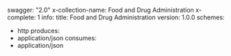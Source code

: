 swagger: "2.0"
x-collection-name: Food and Drug Administration
x-complete: 1
info:
  title: Food and Drug Administration
  version: 1.0.0
schemes:
- http
produces:
- application/json
consumes:
- application/json